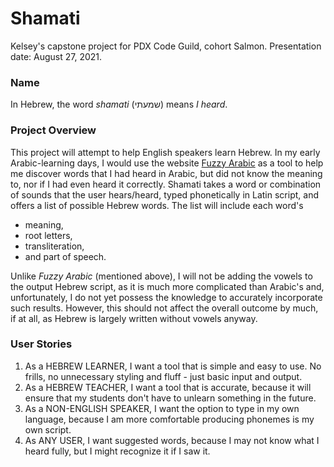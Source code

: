 # Shamati
Kelsey's capstone project for PDX Code Guild, cohort Salmon. Presentation date: August 27, 2021.

### Name
In Hebrew, the word *shamati* (שמעתי) means *I heard*.

### Project Overview
This project will attempt to help English speakers learn Hebrew. In my early Arabic-learning days, I would use the website [Fuzzy Arabic](http://fuzzyarabic.herokuapp.com/) as a tool to help me discover words that I had heard in Arabic, but did not know the meaning to, nor if I had even heard it correctly. Shamati takes a word or combination of sounds that the user hears/heard, typed phonetically in Latin script, and offers a list of possible Hebrew words. The list will include each word's 

* meaning, 
* root letters, 
* transliteration, 
* and part of speech.

Unlike *Fuzzy Arabic* (mentioned above), I will not be adding the vowels to the output Hebrew script, as it is much more complicated than Arabic's and, unfortunately, I do not yet possess the knowledge to accurately incorporate such results. However, this should not affect the overall outcome by much, if at all, as Hebrew is largely written without vowels anyway.

### User Stories
1. As a HEBREW LEARNER, I want a tool that is simple and easy to use. No frills, no unnecessary styling and fluff - just basic input and output.
2. As a HEBREW TEACHER, I want a tool that is accurate, because it will ensure that my students don't have to unlearn something in the future.
3. As a NON-ENGLISH SPEAKER, I want the option to type in my own language, because I am more comfortable producing phonemes is my own script. 
4. As ANY USER, I want suggested words, because I may not know what I heard fully, but I might recognize it if I saw it.
